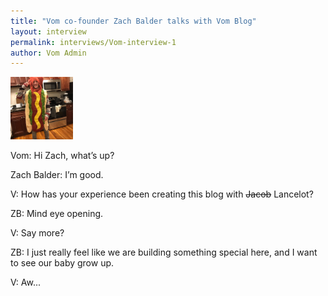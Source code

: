 ```yaml
---
title: "Vom co-founder Zach Balder talks with Vom Blog"
layout: interview
permalink: interviews/Vom-interview-1
author: Vom Admin
---
```


<img src="../assets/Zach-Pic-Vom.jpg" height="100px" width="100px">

Vom: Hi Zach, what’s up?

Zach Balder: I’m good.

V: How has your experience been creating this blog with ~~Jacob~~ Lancelot?

ZB: Mind eye opening.

V: Say more?

ZB: I just really feel like we are building something special here, and I want to see our baby grow up.

V: Aw...
